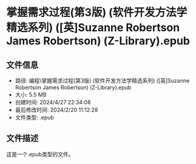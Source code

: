 ﻿# 掌握需求过程(第3版) (软件开发方法学精选系列) ([英]Suzanne Robertson James Robertson) (Z-Library).epub

## 文件信息
- 路径: 编程\掌握需求过程(第3版) (软件开发方法学精选系列) ([英]Suzanne Robertson James Robertson) (Z-Library).epub
- 大小: 5.5 MB
- 创建时间: 2024/4/27 22:34:08
- 最后修改时间: 2024/2/20 11:12:28
- 文件类型: .epub

## 文件描述
这是一个.epub类型的文件。


